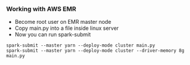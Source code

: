 ### Working with AWS EMR


- Become root user on EMR master node
- Copy main.py into a file inside linux server
- Now you can run spark-submit

```
spark-submit --master yarn --deploy-mode cluster main.py
spark-submit --master yarn --deploy-mode cluster --driver-memory 8g main.py

```